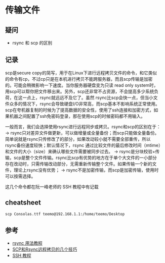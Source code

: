 # 传输文件

## 疑问

- rsync 和 scp 的区别

## 记录

scp是secure copy的简写，用于在Linux下进行远程拷贝文件的命令，和它类似的命令有cp，不过cp只是在本机进行拷贝不能跨服务器，而且scp传输是加密的。可能会稍微影响一下速度。当你服务器硬盘变为只读 read only system时，用scp可以帮你把文件移出来。另外，scp还非常不占资源，不会提高多少系统负荷，在这一点上，rsync就远远不及它了。虽然 rsync比scp会快一点，但当小文件众多的情况下，rsync会导致硬盘I/O非常高，而scp基本不影响系统正常使用。scp在夸机器复制的时候为了提高数据的安全性，使用了ssh连接和加密方式，如果机器之间配置了ssh免密码登录，那在使用scp的时候密码都不用输入。

一般而言，我们会选择使用rsync进行远程同步或拷贝。rsync和scp的区别在于：
-> rsync只对差异文件做更新，可以做增量或全量备份；而scp只能做全量备份。简单说就是rsync只传修改了的部分，如果改动较小就不需要全部重传，所以rsync备份速度较快；默认情况下，rsync 通过比较文件的最后修改时间（mtime）和文件的大小（size）来确认哪些文件需要被同步过去。
-> rsync是分块校验+传输，scp是整个文件传输。rsync比scp有优势的地方在于单个大文件的一小部分存在改动时，只需传输改动部分，无需重新传输整个文件。如果传输一个新的文件，理论上rsync没有优势；
-> rsync不是加密传输，而scp是加密传输，使用时可以按需选择。

这几个命令都在阮一峰老师的 SSH 教程中有记载

## cheatsheet

```ssh
scp Consolas.ttf teemo@192.168.1.1:/home/teemo/Desktop
```

## 参考

- [rsync 用法教程](http://www.ruanyifeng.com/blog/2020/08/rsync.html)
- [SCP和Rsync远程拷贝的几个技巧](https://www.cnblogs.com/kevingrace/p/8529792.html)
- [SSH 教程](https://wangdoc.com/ssh/scp.html)
